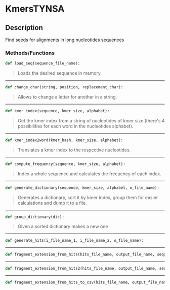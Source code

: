 # KmersTYNSA
## Description
Find seeds for alignments in long nucleotides sequences
### Methods/Functions
```python
def load_seq(sequence_file_name):
```
> Loads the desired sequence in memory.
---
```python
def change_char(string, position, replacement_char):
```
> Allows to change a letter for another in a string.
---

```python
def kmer_index(sequence, kmer_size, alphabet):
```
> Get the kmer index from a string of nucleotides of kmer size (there's 4 possibilities for each word in the nucleotides alphabet).
---
```python
def kmer_index2word(kmer_hash, kmer_size, alphabet):
```
> Translates a kmer index to the respective nucleotides.
---
```python
def compute_frequency(sequence, kmer_size, alphabet):
```
> Index a whole sequence and calculates the frecuency of each index.
---
```python
def generate_dictionary(sequence, kmer_size, alphabet, o_file_name):
```
> Generates a dictionary, sort it by kmer index, group them for easier calculations and dump it to a file.
---
```python
def group_dictionary(dic):
```
> Given a sorted dictionary makes a new one 
---
```python
def generate_hits(i_file_name_1, i_file_name_2, o_file_name):
```
> 
---
```python
def fragment_extension_from_hits(hits_file_name, output_file_name, sequence_1, sequence_2, kmer_size):
```
> 
---
```python
def fragment_extension_from_hits2(hits_file_name, output_file_name, sequence_1, sequence_2, kmer_size):
```
> 
---
```python
def fragment_extension_from_hits_to_csv(hits_file_name, output_file_name, sequence_1, sequence_2, kmer_size):
```
> 
